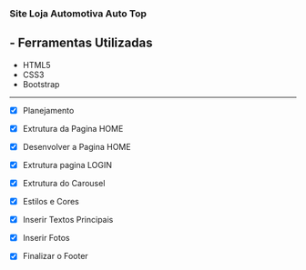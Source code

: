 ### Site Loja Automotiva Auto Top

## - Ferramentas Utilizadas  

- HTML5
- CSS3
- Bootstrap


---


- [x] Planejamento

- [x] Extrutura da Pagina HOME

- [x] Desenvolver a Pagina HOME

- [x] Extrutura pagina LOGIN

- [x] Extrutura do Carousel

- [x] Estilos e Cores

- [x] Inserir Textos Principais

- [x] Inserir Fotos

- [x] Finalizar o Footer





